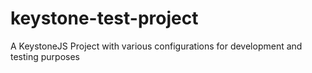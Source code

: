 # keystone-test-project
A KeystoneJS Project with various configurations for development and testing purposes
